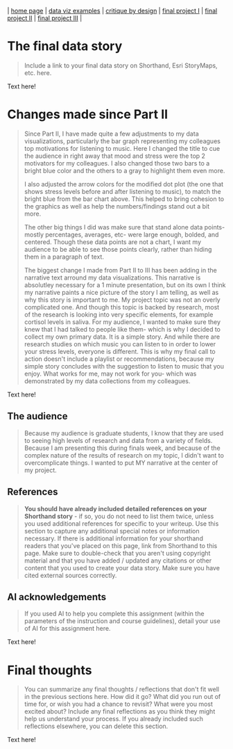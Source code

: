 | [home page](README.md) | [data viz examples](dataviz-examples.md) | [critique by design](critique-by-design.md) | [final project I](final-project-part-one.md) | [final project II](final-project-part-two.md) | [final project III](final-project-part-three.md) |

# The final data story
> Include a link to your final data story on Shorthand, Esri StoryMaps, etc. here. 

Text here!

# Changes made since Part II
> Since Part II, I have made quite a few adjustments to my data visualizations, particularly the bar graph representing my colleagues top motivations for listening to music. Here I changed the title to cue the audience in right away that mood and stress were the top 2 motivators for my colleagues. I also changed those two bars to a bright blue color and the others to a gray to highlight them even more.
>
> I also adjusted the arrow colors for the modified dot plot (the one that shows stress levels before and after listening to music), to match the bright blue from the bar chart above. This helped to bring cohesion to the graphics as well as help the numbers/findings stand out a bit more.
>
> The other big things I did was make sure that stand alone data points- mostly percentages, averages, etc- were large enough, bolded, and centered. Though these data points are not a chart, I want my audience to be able to see those points clearly, rather than hiding them in a paragraph of text.
>
> The biggest change I made from Part II to III has been adding in the narrative text arround my data visualizations. This narrative is absolutley necessary for a 1 minute presentation, but on its own I think my narrative paints a nice picture of the story I am telling, as well as why this story is important to me. My project topic was not an overly complicated one. And though this topic is backed by research, most of the research is looking into very specific elements, for example cortisol levels in saliva. For my audience, I wanted to make sure they knew that I had talked to people like them- which is why I decided to collect my own primary data. It is a simple story. And while there are research studies on which music you can listen to in order to lower your stress levels, everyone is different. This is why my final call to action doesn't include a playlist or recommendations, because my simple story concludes with the suggestion to listen to music that you enjoy. What works for me, may not work for you- which was demonstrated by my data collections from my colleagues. 

Text here!

## The audience
> Because my audience is graduate students, I know that they are used to seeing high levels of research and data from a variety of fields. Because I am presenting this during finals week, and because of the complex nature of the results of research on my topic, I didn't want to overcomplicate things. I wanted to put MY narrative at the center of my project.



## References
> **You should have already included detailed references on your Shorthand story** - if so, you do not need to list them twice, unless you used additional references for specific to your writeup. Use this section to capture any additional special notes or information necessary. If there is additional information for your shorthand readers that you've placed on this page, link from Shorthand to this page. Make sure to double-check that you aren't using copyright material and that you have added / updated any citations or other content that you used to create your data story.  Make sure you have cited external sources correctly.

## AI acknowledgements
> If you used AI to help you complete this assignment (within the parameters of the instruction and course guidelines), detail your use of AI for this assignment here.

Text here!

# Final thoughts
> You can summarize any final thoughts / reflections that don't fit well in the previous sections here.  How did it go?  What did you run out of time for, or wish you had a chance to revisit?  What were you most excited about?  Include any final reflections as you think they might help us understand your process.  If you already included such reflections elsewhere, you can delete this section. 

Text here!



